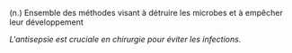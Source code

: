 (n.) Ensemble des méthodes visant à détruire les microbes et à empêcher leur développement

*L'antisepsie est cruciale en chirurgie pour éviter les infections.*